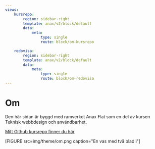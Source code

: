 ```yaml
---
views:
    kursrepo:
        region: sidebar-right
        template: anax/v2/block/default
        data:
            meta:
                type: single
                route: block/om-kursrepo

    redovisa:
        region: sidebar-right
        template: anax/v2/block/default
        data:
            meta:
                type: single
                route: block/om-redovisa
---
```

Om
=========================

Den här sidan är byggd med ramverket Anax Flat som en del av kursen Teknisk webbdesign och användbarhet.

[Mitt Github kursrepo finner du här](https://github.com/gustavfors/designv2)

[FIGURE src=img/theme/om.png caption="En vas med två blad i"]
